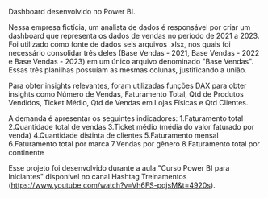 Dashboard desenvolvido no Power BI.

Nessa empresa fictícia, um analista de dados é responsável por criar um dashboard que representa os dados de vendas no período de 2021 a 2023. Foi utilizado como fonte de dados seis arquivos .xlsx, nos quais foi necessário consolidar três deles (Base Vendas - 2021, Base Vendas - 2022 e Base Vendas - 2023) em um único arquivo denominado "Base Vendas". Essas três planilhas possuíam as mesmas colunas, justificando a união.

Para obter insights relevantes, foram utilizadas funções DAX para obter insights como Número de Vendas, Faturamento Total, Qtd de Produtos Vendidos, Ticket Médio, Qtd de Vendas em Lojas Físicas e Qtd Clientes.

A demanda é apresentar os seguintes indicadores:
1.Faturamento total
2.Quantidade total de vendas
3.Ticket médio (média do valor faturado por venda)
4.Quantidade distinta de clientes
5.Faturamento mensal
6.Faturamento total por marca
7.Vendas por gênero
8.Faturamento total por continente

Esse projeto foi desenvolvido durante a aula "Curso Power BI para Iniciantes" disponível no canal Hashtag Treinamentos (https://www.youtube.com/watch?v=Vh6FS-pqjsM&t=4920s).
